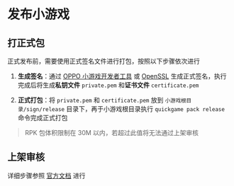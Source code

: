 # 发布小游戏

## 打正式包

正式发布前，需要使用正式签名文件进行打包，按照以下步骤依次进行

1. **生成签名**：通过 [OPPO 小游戏开发者工具](https://ie-activity-cn.heytapimage.com/static/minigame/CN/docs/index.html#/develop/games/ide?id=_5%e3%80%81%e7%94%9f%e6%88%90%e6%b8%b8%e6%88%8f%e7%ad%be%e5%90%8d) 或 [OpenSSL](https://ie-activity-cn.heytapimage.com/static/minigame/CN/docs/index.html#/develop/games/quickgame?id=_53-%e5%85%b6%e4%bb%96%e7%94%9f%e6%88%90-release-%e7%ad%be%e5%90%8d%e6%96%b9%e5%bc%8f) 生成正式签名，执行完成后将生成**私钥文件** `private.pem` 和**证书文件** `certificate.pem`

2. **正式打包**：将 `private.pem` 和 `certificate.pem` 放到 `小游戏根目录/sign/release` 目录下，再于小游戏根目录执行 `quickgame pack release` 命令完成正式打包

> RPK 包体积限制在 30M 以内，若超过此值将无法通过上架审核

## 上架审核

详细步骤参照 [官方文档](https://ie-activity-cn.heytapimage.com/static/minigame/CN/docs/index.html#/introduce/know/know) 进行